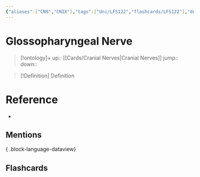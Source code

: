 ```yaml
---
{"aliases":["CN9","CNIX"],"tags":["Uni/LFS122","flashcards/LFS122"],"dg-publish":true,"permalink":"/cards/glossopharyngeal-nerve/","dgPassFrontmatter":true}
---
```


# Glossopharyngeal Nerve

> [!ontology]+
> up:: [[Cards/Cranial Nerves\|Cranial Nerves]]
> jump:: 
> down:: 

> [!Definition] Definition

# Reference

- 

## Mentions


{ .block-language-dataview}

## Flashcards